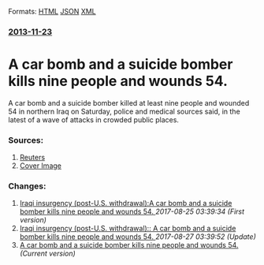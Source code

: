 
Formats: [HTML](/news/2013/11/23/a-car-bomb-and-a-suicide-bomber-kills-nine-people-and-wounds-54.html)  [JSON](/news/2013/11/23/a-car-bomb-and-a-suicide-bomber-kills-nine-people-and-wounds-54.json)  [XML](/news/2013/11/23/a-car-bomb-and-a-suicide-bomber-kills-nine-people-and-wounds-54.xml)  

### [2013-11-23](/news/2013/11/23/index.md)

##### 
# A car bomb and a suicide bomber kills nine people and wounds 54. 

A car bomb and a suicide bomber killed at least nine people and wounded 54 in northern Iraq on Saturday, police and medical sources said, in the latest of a wave of attacks in crowded public places.


### Sources:

1. [Reuters](http://uk.reuters.com/article/2013/11/23/uk-iraq-violence-idUKBRE9AM08J20131123)
1. [Cover Image](http://s4.reutersmedia.net/resources_v2/images/rcom-default.png)

### Changes:

1. [Iraqi insurgency (post-U.S. withdrawal):A car bomb and a suicide bomber kills nine people and wounds 54. ](/news/2013/11/23/iraqi-insurgency-post-u-s-withdrawal-pa-car-bomb-and-a-suicide-bomber-kills-nine-people-and-wounds-54.md) _2017-08-25 03:39:34 (First version)_
2. [Iraqi insurgency (post-U.S. withdrawal):: A car bomb and a suicide bomber kills nine people and wounds 54. ](/news/2013/11/23/iraqi-insurgency-post-u-s-withdrawal-a-car-bomb-and-a-suicide-bomber-kills-nine-people-and-wounds-54.md) _2017-08-27 03:39:52 (Update)_
2. [A car bomb and a suicide bomber kills nine people and wounds 54. ](/news/2013/11/23/a-car-bomb-and-a-suicide-bomber-kills-nine-people-and-wounds-54.md) _(Current version)_
